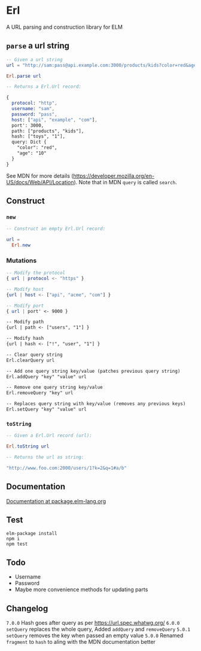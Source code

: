 # Erl

A URL parsing and construction library for ELM

## `parse` a url string

```elm
-- Given a url string
url = "http://sam:pass@api.example.com:3000/products/kids?color=red&age=10#toys/1"

Erl.parse url 

-- Returns a Erl.Url record:

{
  protocol: "http",
  username: "sam",
  password: "pass",
  host: ["api", "example", "com"],
  port': 3000,
  path: ["products", "kids"],
  hash: ["toys", "1"],
  query: Dict {
    "color": "red",
    "age": "10"
  }
}
```

See MDN for more details (https://developer.mozilla.org/en-US/docs/Web/API/Location). Note that in MDN `query` is called `search`.

## Construct

### `new`

```elm
-- Construct an empty Erl.Url record:

url = 
  Erl.new
```

### Mutations

```elm
-- Modify the protocol
{ url | protocol <- "https" }

-- Modify host
{url | host <- ["api", "acme", "com"] }

-- Modify port
{ url | port' <- 9000 }

-- Modify path
{url | path <- ["users", "1"] }

-- Modify hash
{url | hash <- ["!", "user", "1"] }

-- Clear query string
Erl.clearQuery url

-- Add one query string key/value (patches previous query string)
Erl.addQuery "key" "value" url

-- Remove one query string key/value
Erl.removeQuery "key" url

-- Replaces query string with key/value (removes any previous keys)
Erl.setQuery "key" "value" url
```

### `toString`

```elm
-- Given a Erl.Url record (url):

Erl.toString url 

-- Returns the url as string:

"http://www.foo.com:2000/users/1?k=2&q=1#a/b"
```

## Documentation

[Documentation at package.elm-lang.org](http://package.elm-lang.org/packages/sporto/erl/latest/Erl)

## Test

```
elm-package install
npm i
npm test
```

## Todo

- Username
- Password
- Maybe more convenience methods for updating parts

## Changelog

`7.0.0` Hash goes after query as per https://url.spec.whatwg.org/
`6.0.0` `setQuery` replaces the whole query, Added `addQuery` and `removeQuery`
`5.0.1` `setQuery` removes the key when passed an empty value
`5.0.0` Renamed `fragment` to `hash` to aling with the MDN documentation better

